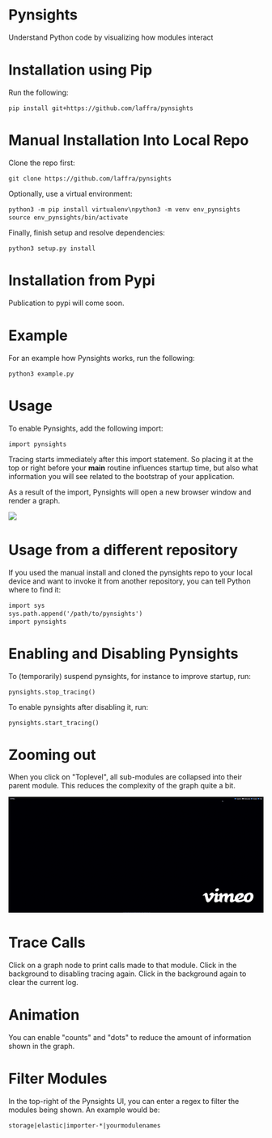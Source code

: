 # Pynsights

Understand Python code by visualizing how modules interact

# Installation using Pip

Run the following:

```
pip install git+https://github.com/laffra/pynsights
```

# Manual Installation Into Local Repo

Clone the repo first:

```
git clone https://github.com/laffra/pynsights
```

Optionally, use a virtual environment:

```
python3 -m pip install virtualenv\npython3 -m venv env_pynsights
source env_pynsights/bin/activate
```

Finally, finish setup and resolve dependencies:

```
python3 setup.py install
```

# Installation from Pypi

Publication to pypi will come soon.

# Example

For an example how Pynsights works, run the following:

```
python3 example.py 
```

# Usage

To enable Pynsights, add the following import:

```
import pynsights
```

Tracing starts immediately after this import statement. So placing it 
at the top or right before your __main__ routine influences startup
time, but also what information you will see related to the bootstrap
of your application.

As a result of the import, Pynsights will open a new browser window and render a graph.

<img src="https://github.com/laffra/pynsights/blob/main/images/Ikke.gif">

# Usage from a different repository

If you used the manual install and cloned the pynsights repo to your local device and want to invoke
it from another repository, you can tell Python where to find it:

```
import sys
sys.path.append('/path/to/pynsights')
import pynsights
```

# Enabling and Disabling Pynsights

To (temporarily) suspend pynsights, for instance to improve startup, run:

```
pynsights.stop_tracing()
```

To enable pynsights after disabling it, run:

```
pynsights.start_tracing()
```

# Zooming out

When you click on "Toplevel", all sub-modules are collapsed into their
parent module. This reduces the complexity of the graph quite a bit.

![Tracing toplevel modules using Pynsights](images/ikke-toplevel.gif)

# Trace Calls

Click on a graph node to print calls made to that module. 
Click in the background to disabling tracing again. 
Click in the background again to clear the current log.

# Animation

You can enable "counts" and "dots" to reduce the amount of information shown in the graph.

# Filter Modules

In the top-right of the Pynsights UI, you can enter a regex to filter the modules being shown. An example would be:

```
storage|elastic|importer-*|yourmodulenames
```